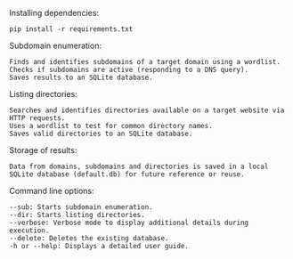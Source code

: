 Installing dependencies:

	pip install -r requirements.txt


Subdomain enumeration:

    Finds and identifies subdomains of a target domain using a wordlist.
    Checks if subdomains are active (responding to a DNS query).
    Saves results to an SQLite database.

Listing directories:

    Searches and identifies directories available on a target website via HTTP requests.
    Uses a wordlist to test for common directory names.
    Saves valid directories to an SQLite database.

Storage of results:

    Data from domains, subdomains and directories is saved in a local SQLite database (default.db) for future reference or reuse.

Command line options:

    --sub: Starts subdomain enumeration.
    --dir: Starts listing directories.
    --verbose: Verbose mode to display additional details during execution.
    --delete: Deletes the existing database.
    -h or --help: Displays a detailed user guide.
